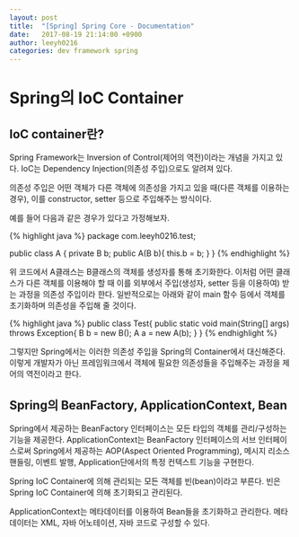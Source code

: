 ```yaml
---
layout: post
title:  "[Spring] Spring Core - Documentation"
date:   2017-08-19 21:14:00 +0900
author: leeyh0216
categories: dev framework spring
---
```


# Spring의 IoC Container

## IoC container란?

Spring Framework는 Inversion of Control(제어의 역전)이라는 개념을 가지고 있다. IoC는 Dependency Injection(의존성 주입)으로도 알려져 있다.

의존성 주입은 어떤 객체가 다른 객체에 의존성을 가지고 있을 때(다른 객체를 이용하는 경우), 이를 constructor, setter 등으로 주입해주는 방식이다.

예를 들어 다음과 같은 경우가 있다고 가정해보자.

{% highlight java %}
package com.leeyh0216.test;

public class A {
	private B b;
	public A(B b){
		this.b = b;
	}
}
{% endhighlight %}

위 코드에서 A클래스는 B클래스의 객체를 생성자를 통해 초기화한다. 이처럼 어떤 클래스가 다른 객체를 이용해야 할 때 이를 외부에서 주입(생성자, setter 등을 이용하여) 받는 과정을 의존성 주입이라 한다. 일반적으로는 아래와 같이 main 함수 등에서 객체를 초기화하며 의존성을 주입해 줄 것이다.

{% highlight java %}
public class Test{
	public static void main(String[] args) throws Exception{
		B b = new B();
		A a = new A(b);
	}
}
{% endhighlight %}

그렇지만 Spring에서는 이러한 의존성 주입을 Spring의 Container에서 대신해준다.
이렇게 개발자가 아닌 프레임워크에서 객체에 필요한 의존성들을 주입해주는 과정을 제어의 역전이라고 한다.

## Spring의 BeanFactory, ApplicationContext, Bean

Spring에서 제공하는 BeanFactory 인터페이스는 모든 타입의 객체를 관리/구성하는 기능을 제공한다. ApplicationContext는 BeanFactory 인터페이스의 서브 인터페이스로써 Spring에서 제공하는 AOP(Aspect Oriented Programming), 메시지 리소스 핸들링, 이벤트 발행, Application단에서의 특정 컨텍스트 기능을 구현한다.

Spring IoC Container에 의해 관리되는 모든 객체를 빈(bean)이라고 부른다. 빈은 Spring IoC Container에 의해 초기화되고 관리된다.

ApplicationContext는 메타데이터를 이용하여 Bean들을 초기화하고 관리한다. 메타데이터는 XML, 자바 어노테이션, 자바 코드로 구성할 수 있다.